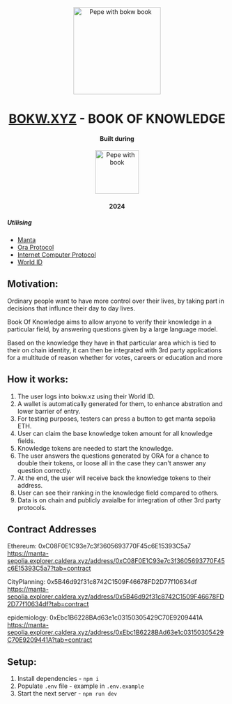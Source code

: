 <div style="text-align: center;">

<img src="https://i.imgur.com/awVCGGC.png" alt="Pepe with bokw book" width="200"/>

# [BOKW.XYZ](https://bokw.xyz/) - BOOK OF KNOWLEDGE

</div>

<div style="text-align: center;">
  <h4>Built during</h4>
  <img src="https://framerusercontent.com/images/hXuJ7OFGSLWxGvd7638hEnwXY.png" alt="Pepe with book" width="100"/>
  <h4>2024</h4>

</div>

##### Utilising

- [Manta](https://manta.network/)
- [Ora Protocol](https://www.ora.io/)
- [Internet Computer Protocol](https://internetcomputer.org/)
- [World ID](https://worldcoin.org/world-id)

## Motivation:

Ordinary people want to have more control over their lives, by taking part in decisions that influnce their day to day lives. 

Book Of Knowledge aims to allow anyone to verify their knowledge in a particular field, by answering questions given by a large language model.

Based on the knowledge they have in that particular area which is tied to their on chain identity, it can then be integrated with 3rd party applications for a multitude of reason whether for votes, careers or education and more

## How it works:
1. The user logs into bokw.xz using their World ID.
2. A wallet is automatically generated for them, to enhance abstration and lower barrier of entry.
3. For testing purposes, testers can press a button to get manta sepolia ETH.
4. User can claim the base knowledge token amount for all knowledge fields.
5. Knowledge tokens are needed to start the knowledge.
6. The user answers the questions generated by ORA for a chance to double their tokens, or loose all in the case they can't answer any question correctly.
7. At the end, the user will receive back the knowledge tokens to their address.
8. User can see their ranking in the knowledge field compared to others.
9. Data is on chain and publicly avaialbe for integration of other 3rd party protocols.

## Contract Addresses
Ethereum: 0xC08F0E1C93e7c3f3605693770F45c6E15393C5a7
https://manta-sepolia.explorer.caldera.xyz/address/0xC08F0E1C93e7c3f3605693770F45c6E15393C5a7?tab=contract

CityPlanning: 0x5B46d92f31c8742C1509F46678FD2D77f10634df
https://manta-sepolia.explorer.caldera.xyz/address/0x5B46d92f31c8742C1509F46678FD2D77f10634df?tab=contract

epidemiology: 0xEbc1B6228BAd63e1c03150305429C70E9209441A
https://manta-sepolia.explorer.caldera.xyz/address/0xEbc1B6228BAd63e1c03150305429C70E9209441A?tab=contract 


## Setup:

1. Install dependencies - `npm i`
2. Populate `.env` file - example in `.env.example`
3. Start the next server - `npm run dev`